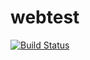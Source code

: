 # webtest

[![Build Status](https://travis-ci.org/skullacy/webtest.svg?branch=master)](https://travis-ci.org/skullacy/webtest)
